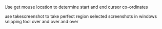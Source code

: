 Use get mouse location to determine start and end cursor co-ordinates

use takescreenshot to take perfect region selected screenshots in windows snipping tool over and over and over